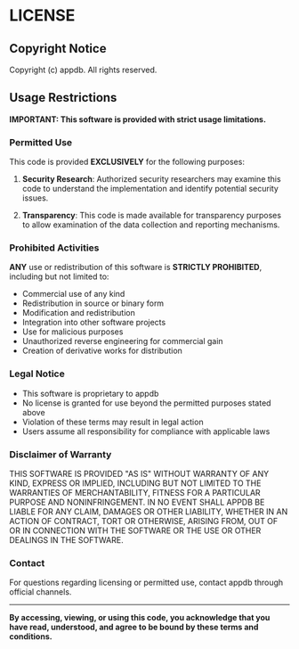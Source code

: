 # LICENSE

## Copyright Notice

Copyright (c) appdb. All rights reserved.

## Usage Restrictions

**IMPORTANT: This software is provided with strict usage limitations.**

### Permitted Use

This code is provided **EXCLUSIVELY** for the following purposes:

1. **Security Research**: Authorized security researchers may examine this code to understand the implementation and identify potential security issues.

2. **Transparency**: This code is made available for transparency purposes to allow examination of the data collection and reporting mechanisms.

### Prohibited Activities

**ANY** use or redistribution of this software is **STRICTLY PROHIBITED**, including but not limited to:

- Commercial use of any kind
- Redistribution in source or binary form
- Modification and redistribution
- Integration into other software projects
- Use for malicious purposes
- Unauthorized reverse engineering for commercial gain
- Creation of derivative works for distribution

### Legal Notice

- This software is proprietary to appdb
- No license is granted for use beyond the permitted purposes stated above
- Violation of these terms may result in legal action
- Users assume all responsibility for compliance with applicable laws

### Disclaimer of Warranty

THIS SOFTWARE IS PROVIDED "AS IS" WITHOUT WARRANTY OF ANY KIND, EXPRESS OR IMPLIED, INCLUDING BUT NOT LIMITED TO THE WARRANTIES OF MERCHANTABILITY, FITNESS FOR A PARTICULAR PURPOSE AND NONINFRINGEMENT. IN NO EVENT SHALL APPDB BE LIABLE FOR ANY CLAIM, DAMAGES OR OTHER LIABILITY, WHETHER IN AN ACTION OF CONTRACT, TORT OR OTHERWISE, ARISING FROM, OUT OF OR IN CONNECTION WITH THE SOFTWARE OR THE USE OR OTHER DEALINGS IN THE SOFTWARE.

### Contact

For questions regarding licensing or permitted use, contact appdb through official channels.

---

**By accessing, viewing, or using this code, you acknowledge that you have read, understood, and agree to be bound by these terms and conditions.**

